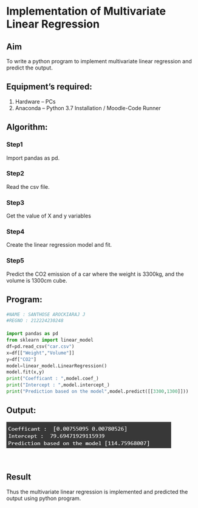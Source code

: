 # Implementation of Multivariate Linear Regression
## Aim
To write a python program to implement multivariate linear regression and predict the output.
## Equipment’s required:
1.	Hardware – PCs
2.	Anaconda – Python 3.7 Installation / Moodle-Code Runner
## Algorithm:
### Step1
Import pandas as pd.
<br>

### Step2
Read the csv file.
<br>

### Step3
Get the value of X and y variables
<br>

### Step4
Create the linear regression model and fit.
<br>

### Step5
Predict the CO2 emission of a car where the weight is 3300kg, and the volume is 1300cm cube.
<br>

## Program:
``` python
#NAME : SANTHOSE AROCKIARAJ J
#REGNO : 212224230248

import pandas as pd
from sklearn import linear_model
df=pd.read_csv("car.csv")
x=df[["Weight","Volume"]]
y=df["CO2"]
model=linear_model.LinearRegression()
model.fit(x,y)
print("Coefficant : ",model.coef_)
print("Intercept : ",model.intercept_)
print("Prediction based on the model",model.predict([[3300,1300]]))

```
## Output:
![alt text](image.png)

<br>

## Result
Thus the multivariate linear regression is implemented and predicted the output using python program.

